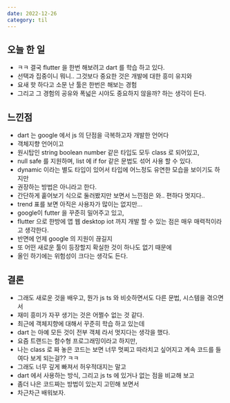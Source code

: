 ```yaml
---
date: 2022-12-26
category: til
---
```


## 오늘 한 일

- ㅋㅋ 결국 flutter 을 한번 해보려고 dart 를 학습 하고 있다.
- 선택과 집중이니 뭐니.. 그것보다 중요한 것은 개발에 대한 흥미 유지와
- 요새 핫 하다고 소문 난 툴은 한번은 해보는 경험
- 그리고 그 경험의 공유와 폭넓은 시야도 중요하지 않을까? 하는 생각이 든다.

## 느낀점

- dart 는 google 에서 js 의 단점을 극복하고자 개발한 언어다
- 객체지향 언어이고
- 원시탑인 string boolean number 같은 타입도 모두 class 로 되어있고,
- null safe 를 지원하며, list 에 if for 같은 문법도 섞어 사용 할 수 있다.
- dynamic 이라는 별도 타입이 있어서 타입에 어느정도 유연한 모습을 보이기도 하지만
- 권장하는 방법은 아니라고 한다.
- 간단하게 훝어보기 식으로 둘러봤지만 보면서 느낀점은 와.. 편하다 멋지다..
- trend 표를 보면 아직은 사용자가 많이는 없지만...
- google이 futter 을 꾸준히 밀어주고 있고,
- flutter 으로 한방에 앱 웹 desktop iot 까지 개발 할 수 있는 점은 매우 매력적이라고 생각한다.
- 반면에 언제 google 의 지원이 끊길지
- 또 어떤 새로운 툴이 등장할지 확실한 것이 하나도 없기 때문에
- 올인 하기에는 위험성이 크다는 생각도 든다.

## 결론

- 그래도 새로운 것을 배우고, 뭔가 js ts 와 비슷하면서도 다른 문법, 시스템을 겪으면서
- 재미 흥미가 자꾸 생기는 것은 어쩔수 없는 것 같다.
- 최근에 객체지향에 대해서 꾸준히 학습 하고 있는데
- dart 는 아예 모든 것이 전부 객체 라서 멋지다는 생각을 했다.
- 요즘 트랜드는 함수형 프로그래밍이라고 하지만,
- 나는 class 로 짜 놓은 코드는 보면 너무 멋찌고 따라치고 싶어지고 계속 코드를 들여다 보게 되는걸?? ㅋㅋ
- 그래도 너무 깊게 빠져서 허우적대지는 말고
- dart 에서 사용하는 방식, 그리고 js ts 에 있거나 없는 점을 비교해 보고
- 좀더 나은 코드짜는 방법이 있는지 고민해 보면서
- 차근차근 배워보자.
